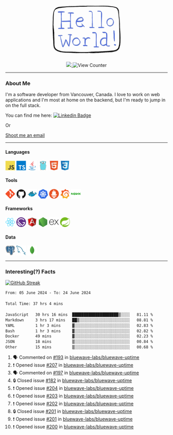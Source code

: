 <div align="center">
    <img src="./img/hello_world.webp" height="200px" width="">
    <div>
        <a href="https://www.linkedin.com/in/ajhollid">
            <img src="https://img.shields.io/badge/LinkedIn-blue"/>
        </a>
        <img src="https://komarev.com/ghpvc/?username=ajhollid&color=yellow" alt="View Counter">
    </div>
</div>

---

### About Me

I'm a software developer from Vancouver, Canada. I love to work on web applications and I'm most at home on the backend, but I'm ready to jump in on the full stack.

You can find me here: [![Linkedin Badge](https://img.shields.io/badge/-ajhollid-blue?style=flat&logo=Linkedin&logoColor=white)](https://www.linkedin.com/in/ajhollid)

Or

[Shoot me an email](mailto:ajhollid@gmail.com)

---

#### Languages

<div>
    <img src="./img/devicons/javascript-original.svg" width=30 height=30 alt="JavaScript">
    <img src="/img/devicons/typescript-original.svg" width=30 height=30 alt="TypeScript">
    <img src="./img/devicons/java-original.svg" width=30 height=30 alt="Java">
    <img src="./img/devicons/go-original.svg" width=30 height=30 alt="Golang">
    <img src="./img/devicons/html5-original.svg" width=30 height=30 alt="HTML 5">
    <img src="./img/devicons/css3-original.svg" width=30 height=30 alt="CSS 3">
</div>

#### Tools

<div>
    <img src="./img/devicons/git-original.svg" width=30 height=30 alt="Git">
    <img src="./img/devicons/github-original.svg" width=30 height=30 alt="Github">
    <img src="./img/devicons/docker-original.svg" width=30 
    height=30 alt="Docker">
    <img src="./img/devicons/kubernetes-original.svg" width=30 height=30 alt="K8">
    <img src="./img/devicons/prometheus-original.svg" width=30 height=30 alt="Prometheus">
    <img src="./img/devicons/grafana-original.svg" width=30 height=30 alt="Grafana">
    <img src="./img/devicons/nginx-original.svg" width=30 height=30 alt="Nginx">
</div>

#### Frameworks

<div>
    <img src="./img/devicons/react-original.svg" width=30 height=30 alt="React">
    <img src="./img/devicons/gatsby-original.svg" width=30 height=30 alt="Gatsby">
    <img src="./img/devicons/angularjs-original.svg" width=30 height=30 alt="AngularJS">
    <img src="./img/devicons/nodejs-original.svg" width=30 height=30 alt="NodeJS">
    <img src="./img/devicons/express-original.svg" width=30 height=30 alt="Express">
    <img src="./img/devicons/spring-original.svg" width=30 height=30 alt="Spring">
</div>

#### Data

<div>
    <img src="./img/devicons/postgresql-original.svg" width=30 height=30 alt="Postgresql">
    <img src="./img/devicons/mysql-original.svg" width=30 height=30 alt="Mysql">
    <img src="./img/devicons/mongodb-original.svg" width=30 height=30 alt="MongoDB">
</div>

---

### Interesting(?) Facts

[![GitHub Streak](http://github-readme-streak-stats.herokuapp.com?user=ajhollid)](https://git.io/streak-stats)

 <!--START_SECTION:waka-->

```txt
From: 05 June 2024 - To: 24 June 2024

Total Time: 37 hrs 4 mins

JavaScript   30 hrs 16 mins  ████████████████████▒░░░░   81.11 %
Markdown     3 hrs 17 mins   ██▒░░░░░░░░░░░░░░░░░░░░░░   08.81 %
YAML         1 hr 3 mins     ▓░░░░░░░░░░░░░░░░░░░░░░░░   02.83 %
Bash         1 hr 3 mins     ▓░░░░░░░░░░░░░░░░░░░░░░░░   02.82 %
Docker       49 mins         ▓░░░░░░░░░░░░░░░░░░░░░░░░   02.23 %
JSON         18 mins         ▒░░░░░░░░░░░░░░░░░░░░░░░░   00.84 %
Other        15 mins         ▒░░░░░░░░░░░░░░░░░░░░░░░░   00.68 %
```

<!--END_SECTION:waka-->


<!--START_SECTION:activity-->
1. 🗣 Commented on [#193](https://github.com/bluewave-labs/bluewave-uptime/issues/193#issuecomment-2192260096) in [bluewave-labs/bluewave-uptime](https://github.com/bluewave-labs/bluewave-uptime)
2. ❗ Opened issue [#207](https://github.com/bluewave-labs/bluewave-uptime/issues/207) in [bluewave-labs/bluewave-uptime](https://github.com/bluewave-labs/bluewave-uptime)
3. 🗣 Commented on [#197](https://github.com/bluewave-labs/bluewave-uptime/pull/197#issuecomment-2192251548) in [bluewave-labs/bluewave-uptime](https://github.com/bluewave-labs/bluewave-uptime)
4. 🔒 Closed issue [#182](https://github.com/bluewave-labs/bluewave-uptime/issues/182) in [bluewave-labs/bluewave-uptime](https://github.com/bluewave-labs/bluewave-uptime)
5. ❗ Opened issue [#204](https://github.com/bluewave-labs/bluewave-uptime/issues/204) in [bluewave-labs/bluewave-uptime](https://github.com/bluewave-labs/bluewave-uptime)
6. ❗ Opened issue [#203](https://github.com/bluewave-labs/bluewave-uptime/issues/203) in [bluewave-labs/bluewave-uptime](https://github.com/bluewave-labs/bluewave-uptime)
7. ❗ Opened issue [#202](https://github.com/bluewave-labs/bluewave-uptime/issues/202) in [bluewave-labs/bluewave-uptime](https://github.com/bluewave-labs/bluewave-uptime)
8. 🔒 Closed issue [#201](https://github.com/bluewave-labs/bluewave-uptime/issues/201) in [bluewave-labs/bluewave-uptime](https://github.com/bluewave-labs/bluewave-uptime)
9. ❗ Opened issue [#201](https://github.com/bluewave-labs/bluewave-uptime/issues/201) in [bluewave-labs/bluewave-uptime](https://github.com/bluewave-labs/bluewave-uptime)
10. ❗ Opened issue [#200](https://github.com/bluewave-labs/bluewave-uptime/issues/200) in [bluewave-labs/bluewave-uptime](https://github.com/bluewave-labs/bluewave-uptime)
<!--END_SECTION:activity-->
